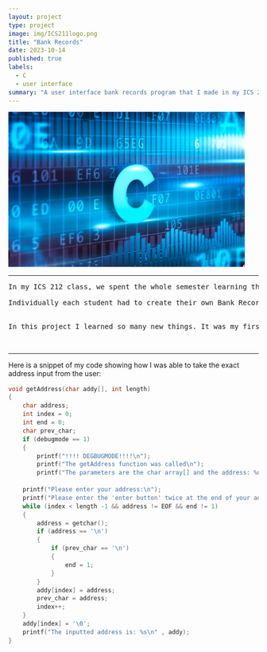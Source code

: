 ```yaml
---
layout: project
type: project
image: img/ICS211logo.png
title: "Bank Records"
date: 2023-10-14
published: true
labels:
  - C
  - user interface
summary: "A user interface bank records program that I made in my ICS 212 class."
---
```


<img class="img-fluid" src="../img/Screen Shot 2024-09-10 at 6.53.59 PM.png">



<hr>

<pre>
In my ICS 212 class, we spent the whole semester learning the C programming language and were tasked to create a user interface friendly program. This program took the users bank account records and would store them into an ordered linked list. The program would print a menu showing many options for the user to select. It would restrict duplicate account numbers. Once the user quits the program it would save the linked list data into a txt file. The program then reads all the data from the txt file and stores them in an ordered linked list each time the user runs the program. 

Individually each student had to create their own Bank Record program. 


In this project I learned so many new things. It was my first time programming in C, using a MakeFile, TXT file, Linked lists, linking numerous object and c codes, and using VIM. This experience was definetly hectic and stressful but I enjoyed seeing it finally come together in the end.


</pre>

<hr>

Here is a snippet of my code showing how I was able to take the exact address input from the user:
```cpp
void getAddress(char addy[], int length)
{
    char address;
    int index = 0;
    int end = 0;
    char prev_char;
    if (debugmode == 1)
    {
        printf("!!!! DEGBUGMODE!!!!\n");
        printf("The getAddress function was called\n");
        printf("The parameters are the char array[] and the address: %d\n", length);

    printf("Please enter your address:\n");
    printf("Please enter the 'enter button' twice at the end of your address\n");
    while (index < length -1 && address != EOF && end != 1)
    {
        address = getchar();
        if (address == '\n')
        {
            if (prev_char == '\n')
            {
                end = 1;
            }
        }
        addy[index] = address;
        prev_char = address;
        index++;
    }
    addy[index] = '\0';
    printf("The inputted address is: %s\n" , addy);
}
```


